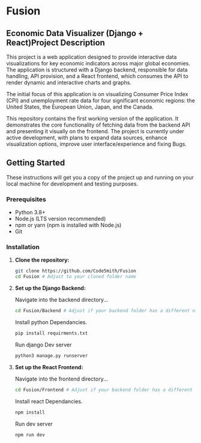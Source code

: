 # Fusion 

## Economic Data Visualizer (Django + React)Project Description

This project is a web application designed to provide interactive data visualizations for key economic indicators across major global economies. The application is structured with a Django backend, responsible for data handling, API provision, and a React frontend, which consumes the API to render dynamic and interactive charts and graphs.

The initial focus of this application is on visualizing Consumer Price Index (CPI) and unemployment rate data for four significant economic regions: the United States, the European Union, Japan, and the Canada.

This repository contains the first working version of the application. It demonstrates the core functionality of fetching data from the backend API and presenting it visually on the frontend. The project is currently under active development, with plans to expand data sources, enhance visualization options, improve user interface/experience and fixing Bugs. 

## Getting Started

These instructions will get you a copy of the project up and running on your local machine for development and testing purposes.

### Prerequisites

* Python 3.8+
* Node.js (LTS version recommended)
* npm or yarn (npm is installed with Node.js)
* Git

### Installation

1.  **Clone the repository:**

    ```bash
    git clone https://github.com/Code5mith/Fusion
    cd Fusion # Adjust to your cloned folder name
    ```

2.  **Set up the Django Backend:**

    Navigate into the backend directory...

    ```bash
    cd Fusion/Backend # Adjust if your backend folder has a different name
    ```
    Install python Dependancies.
    
     ```bash
    pip install requirments.txt 
    ```
     Run django Dev server
    
      ```bash
    python3 manage.py runserver
    ```

4.  **Set up the React Frontend:**

     Navigate into the frontend directory...

    ```bash
    cd Fusion/Frontend # Adjust if your backend folder has a different name
    ```
    Install react Dependancies.
    
     ```bash
    npm install
    ```
     Run dev server
    
      ```bash
    npm run dev
    ```
